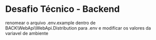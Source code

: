 # Desafio Técnico - Backend

renomear o arquivo .env.example dentro de BACK\WebApi\WebApi.Distribution  para .env e modificar os valores da variavel de ambiente

